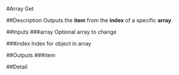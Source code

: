 #Array Get

##Description
Outputs the **item** from the **index** of a specific **array**.

##Inputs
###array
Optional array to change

###index
Index for object in array

##Outputs
###item


##Detail

